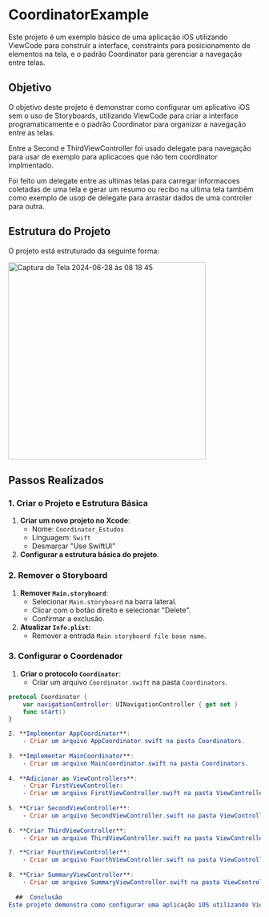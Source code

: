 # CoordinatorExample

Este projeto é um exemplo básico de uma aplicação iOS utilizando ViewCode para construir a interface, constraints para posicionamento de elementos na tela, e o padrão Coordinator para gerenciar a navegação entre telas.

## Objetivo

O objetivo deste projeto é demonstrar como configurar um aplicativo iOS sem o uso de Storyboards, utilizando ViewCode para criar a interface programaticamente e o padrão Coordinator para organizar a navegação entre as telas.

Entre a Second e ThirdViewController foi usado delegate para navegação para usar de exemplo para aplicacoes que não tem coordinator implmentado. 

Foi feito um delegate entre as ultimas telas para carregar informacoes coletadas de uma tela e gerar um resumo ou recibo na ultima tela também como exemplo de usop de delegate para arrastar dados de uma controler para outra. 

## Estrutura do Projeto

O projeto está estruturado da seguinte forma:

<img width="394" alt="Captura de Tela 2024-06-28 às 08 18 45" src="https://github.com/souzadbr/Coordinator_Estudos/assets/81527964/55927464-c10c-448b-8d56-34d8e9422f2b">

## Passos Realizados

### 1. Criar o Projeto e Estrutura Básica

1. **Criar um novo projeto no Xcode**:
   - Nome: `Coordinator_Estudos`
   - Linguagem: `Swift`
   - Desmarcar "Use SwiftUI"
2. **Configurar a estrutura básica do projeto**.

### 2. Remover o Storyboard

1. **Remover `Main.storyboard`**:
   - Selecionar `Main.storyboard` na barra lateral.
   - Clicar com o botão direito e selecionar "Delete".
   - Confirmar a exclusão.
2. **Atualizar `Info.plist`**:
   - Remover a entrada `Main storyboard file base name`.

### 3. Configurar o Coordenador

1. **Criar o protocolo `Coordinator`**:
   - Criar um arquivo `Coordinator.swift` na pasta `Coordinators`.

```swift
protocol Coordinator {
    var navigationController: UINavigationController { get set }
    func start()
}

2. **Implementar AppCoordinator**:
    - Criar um arquivo AppCoordinator.swift na pasta Coordinators.
    
3. **Implementar MainCoordinator**:
    - Criar um arquivo MainCoordinator.swift na pasta Coordinators.
    
4. **Adicionar as ViewControllers**:
    - Criar FirstViewController:
    - Criar um arquivo FirstViewController.swift na pasta ViewControllers.
    
5. **Criar SecondViewController**:
    - Criar um arquivo SecondViewController.swift na pasta ViewControllers.
    
6. **Criar ThirdViewController**:
    - Criar um arquivo ThirdViewController.swift na pasta ViewControllers.

7. **Criar FourthViewController**:
    - Criar um arquivo FourthViewController.swift na pasta ViewControllers.
    
8. **Criar SummaryViewController**:
    - Criar um arquivo SummaryViewController.swift na pasta ViewControllers.
    
  ##  Conclusão
Este projeto demonstra como configurar uma aplicação iOS utilizando ViewCode, constraints e o padrão Coordinator, sem o uso de Storyboards. A utilização desses padrões e práticas ajuda a manter o código organizado, modular e fácil de manter, além de proporcionar maior flexibilidade na construção de interfaces e navegação.



